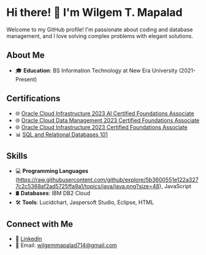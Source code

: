 # Hi there! 👋 I'm Wilgem T. Mapalad

Welcome to my GitHub profile! I'm passionate about coding and database management, and I love solving complex problems with elegant solutions.

## About Me

- 🎓 **Education**: BS Information Technology at New Era University (2021-Present)

## Certifications

- 🌐 [Oracle Cloud Infrastructure 2023 AI Certified Foundations Associate](https://catalog-education.oracle.com/pls/certview/sharebadge?id=F7984E15CB7B435C6B1DFF1D32EB11031023108F76A676696D6CCE9CC35B8CC1&fbclid=IwAR100FWRfYQpLDBNzPPWYDPVpUqUvbkvkVUPqvCb5blMp5ptIVGmz_fMPG4)
- 🌐 [Oracle Cloud Data Management 2023 Certified Foundations Associate](https://catalog-education.oracle.com/pls/certview/sharebadge?id=905EE08407389F1ECE82AE210060510F1615FDC5D9FF74FDA96757C8B3F09F9A&fbclid=IwAR2-M26Dw9fUK1b4RoByxxYX59lFAyqFZMdLYyD3cnz356wbkqlN8aZfBQU)
- 🌐 [Oracle Cloud Infrastructure 2023 Certified Foundations Associate](https://catalog-education.oracle.com/pls/certview/sharebadge?id=D9E6B8EBB15E06B3A1621BD37D817A7493D63A5F1F1A485AA6EF0094395F8AF4&fbclid=IwAR0GsrLssynPaMWv_bEwIlkMMfGZQnNefuaSeeFixQLEeQpk4XBHsba3YRA)
- 📊 [SQL and Relational Databases 101](https://courses.cognitiveclass.ai/certificates/f0d5518dfd5a4de480479faa0b276bc9)

## Skills

- 💻 **Programming Languages**
            <img>(https://raw.githubusercontent.com/github/explore/5b3600551e122a3277c2c5368af2ad5725ffa9a1/topics/java/java.png?size=48)<img/>, JavaScript
- 🛢️ **Databases**: IBM DB2 Cloud
- 🛠️ **Tools**: Lucidchart, Jaspersoft Studio, Eclipse, HTML

## Connect with Me

- 💼 [LinkedIn](https://www.linkedin.com/in/wilgem-mapalad-345909276/?utm_source=share&utm_campaign=share_via&utm_content=profile&utm_medium=android_app)
- 📧 Email: wilgemmapalad714@gmail.com
